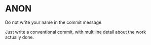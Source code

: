 # ANON

Do not write your name in the commit message.

Just write a conventional commit, with multiline detail about the work actually done.
